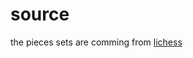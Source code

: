 # source
the pieces sets are comming from [lichess](https://github.com/lichess-org/lila/tree/master/public/piece)